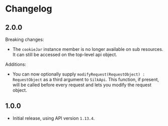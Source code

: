 # Changelog

## 2.0.0

Breaking changes:
* The `cookieJar` instance member is no longer available on sub resources. It can still be accessed on the top-level api object.

Additions:
* You can now optionally supply `modifyRequest(RequestObject) : RequestObject` as a third argument to `SilkApi`. This function, if present, will be called before every request and lets you modify the request object.

## 1.0.0

* Initial release, using API version `1.13.4`.
